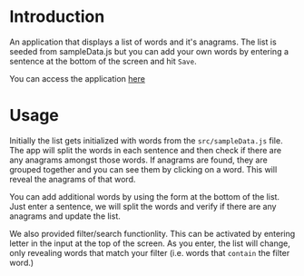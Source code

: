 # Introduction
An application that displays a list of words and it's anagrams.  The list is seeded from sampleData.js but you can add your own words by entering a sentence at the bottom of the screen and hit ```Save```.

You can access the application [here](https://mvilrokx.github.io/anagrams/)

# Usage
Initially the list gets initialized with words from the ```src/sampleData.js``` file.  The app will split the words in each sentence and then check if there are any anagrams amongst those words.  If anagrams are found, they are grouped together and you can see them by clicking on a word.  This will reveal the anagrams of that word.

You can add additional words by using the form at the bottom of the list.  Just enter a sentence, we will split the words and verify if there are any anagrams and update the list.

We also provided filter/search functionlity.  This can be activated by entering letter in the input at the top of the screen.  As you enter, the list will change, only revealing words that match your filter (i.e. words that ```contain``` the filter word.) 
